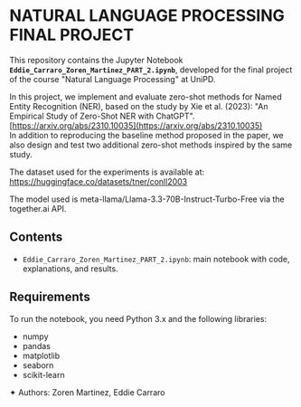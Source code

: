 # NATURAL LANGUAGE PROCESSING FINAL PROJECT

This repository contains the Jupyter Notebook **`Eddie_Carraro_Zoren_Martinez_PART_2.ipynb`**, developed for the final project of the course "Natural Language Processing" at UniPD.

In this project, we implement and evaluate zero-shot methods for Named Entity Recognition (NER), based on the study by Xie et al. (2023): "An Empirical Study of Zero-Shot NER with ChatGPT". [https://arxiv.org/abs/2310.10035](https://arxiv.org/abs/2310.10035)
<br>
In addition to reproducing the baseline method proposed in the paper, we also design and test two additional zero-shot methods inspired by the same study.

The dataset used for the experiments is available at:
https://huggingface.co/datasets/tner/conll2003

The model used is meta-llama/Llama-3.3-70B-Instruct-Turbo-Free via the together.ai API.

## Contents
- `Eddie_Carraro_Zoren_Martinez_PART_2.ipynb`: main notebook with code, explanations, and results.

## Requirements
To run the notebook, you need Python 3.x and the following libraries:
- numpy
- pandas
- matplotlib
- seaborn
- scikit-learn

✦ Authors: Zoren Martinez, Eddie Carraro
